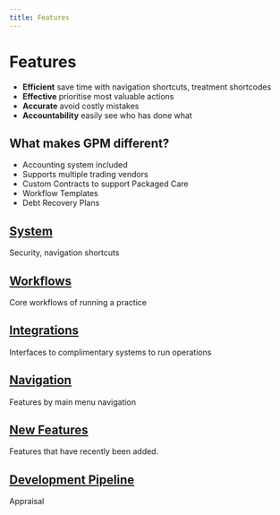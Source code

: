 ```yaml
---
title: Features
---
```


# Features

- **Efficient** save time with navigation shortcuts, treatment shortcodes
- **Effective** prioritise most valuable actions
- **Accurate** avoid costly mistakes
- **Accountability** easily see who has done what

## What makes GPM different?

- Accounting system included
- Supports multiple trading vendors
- Custom Contracts to support Packaged Care
- Workflow Templates
- Debt Recovery Plans

## [System](./system/)

Security, navigation shortcuts

## [Workflows](./workflows/)

Core workflows of running a practice

## [Integrations](./integrations/)

Interfaces to complimentary systems to run operations

## [Navigation](./ui-navigation/)

Features by main menu navigation

## [New Features](./new-features/)

Features that have recently been added.

## [Development Pipeline](./development-pipeline/)

Appraisal
